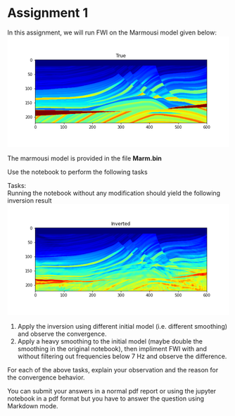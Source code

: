 # Assignment 1 
In this assignment, we will run FWI on the Marmousi model given below: 
![Alt text](True_model.png) 

The marmousi model is provided in the file **Marm.bin**

Use the notebook to perform the following tasks 

Tasks:  
Running the notebook without any modification should yield the following inversion result
![Alt text](Inverted_model.png) 


1. Apply the inversion using different initial model (i.e. different smoothing) and observe the convergence.   
2. Apply a heavy smoothing to the initial model (maybe double the smoothing in the original notebook), then impliment FWI with and without filtering out frequencies below 7 Hz and observe the difference.

For each of the above tasks, explain your observation and the reason for the convergence behavior.  

You can submit your answers in a normal pdf report or using the jupyter notebook in a pdf format but you have to answer the question using Markdown mode.   
